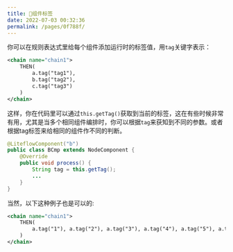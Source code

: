```yaml
---
title: 🍍组件标签
date: 2022-07-03 00:32:36
permalink: /pages/0f788f/
---
```


你可以在规则表达式里给每个组件添加运行时的标签值，用`tag`关键字表示：

```xml
<chain name="chain1">
    THEN(
        a.tag("tag1"),
        b.tag("tag2"),
        c.tag("tag3")
    )
</chain>
```

这样，你在代码里可以通过`this.getTag()`获取到当前的标签，这在有些时候非常有用，尤其是当多个相同组件编排时，你可以根据`tag`来获知到不同的参数。或者根据tag标签来给相同的组件作不同的判断。

```java
@LiteflowComponent("b")
public class BCmp extends NodeComponent {
    @Override
    public void process() {
        String tag = this.getTag();
        ...
    }
}
```

当然，以下这种例子也是可以的:

```xml
<chain name="chain1">
    THEN(
        a.tag("1"), a.tag("2"), a.tag("3"), a.tag("4"), a.tag("5"), a.tag("6")
    )
</chain>
```